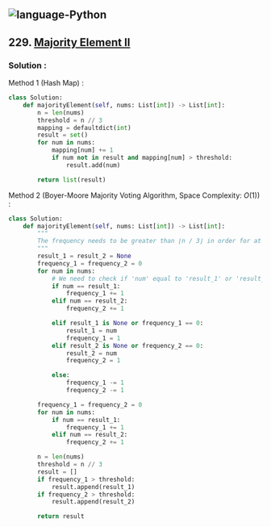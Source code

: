 ![language-Python](https://img.shields.io/badge/%20-Python-ffd43b?style=for-the-badge&logo=PYTHON)
---

## 229. [Majority Element II](https://leetcode.com/problems/majority-element-ii)

### Solution :

Method 1 (Hash Map) :
```python
class Solution:
    def majorityElement(self, nums: List[int]) -> List[int]:
        n = len(nums)
        threshold = n // 3
        mapping = defaultdict(int)
        result = set()
        for num in nums:
            mapping[num] += 1
            if num not in result and mapping[num] > threshold:
                result.add(num)

        return list(result)
```

Method 2 (Boyer-Moore Majority Voting Algorithm, Space Complexity: $O(1)$) :
```python
class Solution:
    def majorityElement(self, nums: List[int]) -> List[int]:
        """
        The frequency needs to be greater than ⌊n / 3⌋ in order for at most two numbers in 'nums' to meet the requirements.
        """
        result_1 = result_2 = None
        frequency_1 = frequency_2 = 0
        for num in nums:
            # We need to check if 'num' equal to 'result_1' or 'result_2' first in order to avoid a situation where 'result_1' equals 'result_2'.
            if num == result_1:
                frequency_1 += 1
            elif num == result_2:
                frequency_2 += 1

            elif result_1 is None or frequency_1 == 0:
                result_1 = num
                frequency_1 = 1
            elif result_2 is None or frequency_2 == 0:
                result_2 = num
                frequency_2 = 1

            else:
                frequency_1 -= 1
                frequency_2 -= 1

        frequency_1 = frequency_2 = 0
        for num in nums:
            if num == result_1:
                frequency_1 += 1
            elif num == result_2:
                frequency_2 += 1

        n = len(nums)
        threshold = n // 3
        result = []
        if frequency_1 > threshold:
            result.append(result_1)
        if frequency_2 > threshold:
            result.append(result_2)

        return result
```
